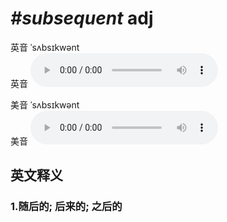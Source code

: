 # ***\#subsequent*** adj
英音 ˈsʌbsɪkwənt  
英音
<audio src="./media/subsequent1_AAC.aac" controls="controls"></audio>

美音 ˈsʌbsɪkwənt  
美音
<audio src="./media/subsequent2_AAC.aac" controls="controls"></audio>



  

英文释义
---
### 1.**随后的; 后来的; 之后的**  



